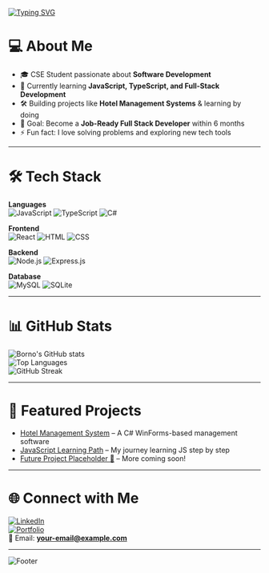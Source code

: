 <!-- Typing SVG Banner -->
[![Typing SVG](https://readme-typing-svg.herokuapp.com?font=Fira+Code&size=28&duration=4000&pause=1000&color=00C2FF&width=600&lines=Hi+%F0%9F%91%8B%2C+I'm+Ornob!;Aspiring+Full-Stack+Developer;Tech+Enthusiast+%7C+Problem+Solver;Lifelong+Learner+%F0%9F%93%9A)](https://git.io/typing-svg)

# 💻 About Me
- 🎓 CSE Student passionate about **Software Development**  
- 🌱 Currently learning **JavaScript, TypeScript, and Full-Stack Development**  
- 🛠 Building projects like **Hotel Management Systems** & learning by doing  
- 🎯 Goal: Become a **Job-Ready Full Stack Developer** within 6 months  
- ⚡ Fun fact: I love solving problems and exploring new tech tools  

---

# 🛠 Tech Stack
**Languages**  
![JavaScript](https://img.shields.io/badge/JavaScript-F7DF1E?style=flat&logo=javascript&logoColor=black) 
![TypeScript](https://img.shields.io/badge/TypeScript-007ACC?style=flat&logo=typescript&logoColor=white) 
![C#](https://img.shields.io/badge/C%23-239120?style=flat&logo=c-sharp&logoColor=white)

**Frontend**  
![React](https://img.shields.io/badge/React-20232A?style=flat&logo=react&logoColor=61DAFB) 
![HTML](https://img.shields.io/badge/HTML5-E34F26?style=flat&logo=html5&logoColor=white) 
![CSS](https://img.shields.io/badge/CSS3-1572B6?style=flat&logo=css3&logoColor=white)

**Backend**  
![Node.js](https://img.shields.io/badge/Node.js-43853D?style=flat&logo=node.js&logoColor=white) 
![Express.js](https://img.shields.io/badge/Express.js-000000?style=flat&logo=express&logoColor=white)

**Database**  
![MySQL](https://img.shields.io/badge/MySQL-005C84?style=flat&logo=mysql&logoColor=white) 
![SQLite](https://img.shields.io/badge/SQLite-003B57?style=flat&logo=sqlite&logoColor=white)

---

# 📊 GitHub Stats
![Borno's GitHub stats](https://github-readme-stats.vercel.app/api?username=borno-22&show_icons=true&theme=tokyonight)  
![Top Languages](https://github-readme-stats.vercel.app/api/top-langs/?username=borno-22&layout=compact&theme=tokyonight)  
![GitHub Streak](https://streak-stats.demolab.com?user=borno-22&theme=tokyonight&hide_border=false)

---

# 🚀 Featured Projects
- [Hotel Management System](https://github.com/borno-22/hotel-management) – A C# WinForms-based management software  
- [JavaScript Learning Path](https://github.com/borno-22/self-study/tree/main/JavaScript) – My journey learning JS step by step  
- [Future Project Placeholder 🚧](https://github.com/borno-22) – More coming soon!  

---

# 🌐 Connect with Me
[![LinkedIn](https://img.shields.io/badge/LinkedIn-blue?style=flat&logo=linkedin)](https://linkedin.com/in/your-profile)  
[![Portfolio](https://img.shields.io/badge/Portfolio-000?style=flat&logo=github)](https://yourportfolio.com)  
📧 Email: **your-email@example.com**

---

<!-- Footer -->
![Footer](https://capsule-render.vercel.app/api?type=wave&color=0:302b63,100:0f0c29&height=100&section=footer)
